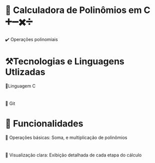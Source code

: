 # 🦾 Calculadora de Polinômios em C ➕➖✖️➗
✔️ Operações polinomiais

# ⚒️Tecnologias e Linguagens Utlizadas
🔑Linguagem C
#
🐺 Git
#
# 🤖 Funcionalidades
📱 Operações básicas: Soma, e multiplicação de polinômios
#
🧩 Visualização clara: Exibição detalhada de cada etapa do cálculo
